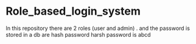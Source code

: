 # Role_based_login_system
In this repository there are 2 roles (user and admin) . and the password is stored in a db are hash password
harsh password is abcd
